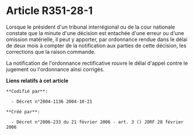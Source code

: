 # Article R351-28-1

Lorsque le président d'un tribunal interrégional ou de la cour nationale constate que la minute d'une décision est entachée
d'une erreur ou d'une omission matérielle, il peut y apporter, par ordonnance rendue dans le délai de deux mois à compter de
la notification aux parties de cette décision, les corrections que la raison commande.

La notification de l'ordonnance rectificative rouvre le délai d'appel contre le jugement ou l'ordonnance ainsi corrigés.

**Liens relatifs à cet article**

	**Codifié par**:

	  - Décret n°2004-1136 2004-10-21

	**Créé par**:

	  - Décret n°2006-233 du 21 février 2006 - art. 3 () JORF 28 février 2006
